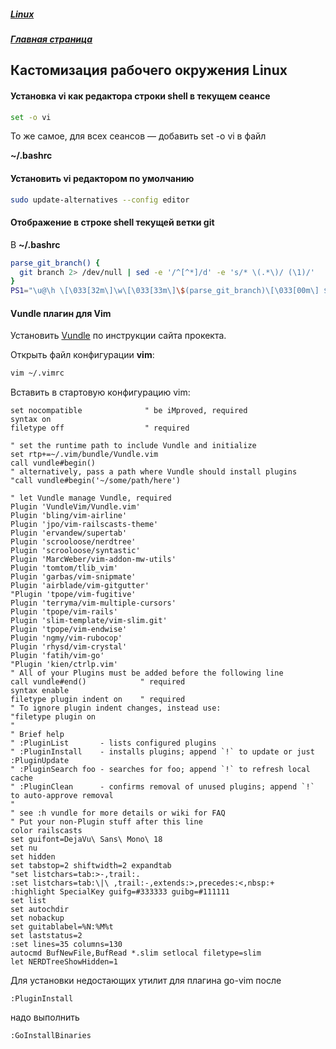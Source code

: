 ##### [Linux](index.md)
##### [Главная страница](../index.md)
## Кастомизация рабочего окружения Linux
#### Установка vi как редактора строки shell в текущем сеансе

```bash
set -o vi
```
То же самое, для всех сеансов — добавить set -o vi в файл

**~/.bashrc**
#### Установить vi редактором по умолчанию
```bash
sudo update-alternatives --config editor
```
#### Отображение в строке shell текущей ветки git
В **~/.bashrc**
```bash
parse_git_branch() {
  git branch 2> /dev/null | sed -e '/^[^*]/d' -e 's/* \(.*\)/ (\1)/'
}
PS1="\u@\h \[\033[32m\]\w\[\033[33m\]\$(parse_git_branch)\[\033[00m\] $ "
```
#### Vundle плагин для Vim
Установить [Vundle](https://github.com/VundleVim/Vundle.vim) по инструкции сайта прокекта.

Открыть файл конфигурации **vim**:
```bash
vim ~/.vimrc
```
Вставить в стартовую конфигурацию vim:
```vi
set nocompatible              " be iMproved, required
syntax on
filetype off                  " required

" set the runtime path to include Vundle and initialize
set rtp+=~/.vim/bundle/Vundle.vim
call vundle#begin()
" alternatively, pass a path where Vundle should install plugins
"call vundle#begin('~/some/path/here')

" let Vundle manage Vundle, required
Plugin 'VundleVim/Vundle.vim'
Plugin 'bling/vim-airline'
Plugin 'jpo/vim-railscasts-theme'
Plugin 'ervandew/supertab'
Plugin 'scrooloose/nerdtree'
Plugin 'scrooloose/syntastic'
Plugin 'MarcWeber/vim-addon-mw-utils'
Plugin 'tomtom/tlib_vim'
Plugin 'garbas/vim-snipmate'
Plugin 'airblade/vim-gitgutter'
"Plugin 'tpope/vim-fugitive'
Plugin 'terryma/vim-multiple-cursors'
Plugin 'tpope/vim-rails'
Plugin 'slim-template/vim-slim.git'
Plugin 'tpope/vim-endwise'
Plugin 'ngmy/vim-rubocop'
Plugin 'rhysd/vim-crystal'
Plugin 'fatih/vim-go'
"Plugin 'kien/ctrlp.vim'
" All of your Plugins must be added before the following line
call vundle#end()            " required
syntax enable
filetype plugin indent on    " required
" To ignore plugin indent changes, instead use:
"filetype plugin on
"
" Brief help
" :PluginList       - lists configured plugins
" :PluginInstall    - installs plugins; append `!` to update or just :PluginUpdate
" :PluginSearch foo - searches for foo; append `!` to refresh local cache
" :PluginClean      - confirms removal of unused plugins; append `!` to auto-approve removal
"
" see :h vundle for more details or wiki for FAQ
" Put your non-Plugin stuff after this line
color railscasts
set guifont=DejaVu\ Sans\ Mono\ 18
set nu
set hidden
set tabstop=2 shiftwidth=2 expandtab
"set listchars=tab:>-,trail:.
:set listchars=tab:\|\ ,trail:-,extends:>,precedes:<,nbsp:+
:highlight SpecialKey guifg=#333333 guibg=#111111
set list
set autochdir
set nobackup
set guitablabel=%N:%M%t
set laststatus=2
:set lines=35 columns=130
autocmd BufNewFile,BufRead *.slim setlocal filetype=slim
let NERDTreeShowHidden=1
```
Для установки недостающих утилит для плагина go-vim после
```
:PluginInstall
```
надо выполнить
```
:GoInstallBinaries
```
